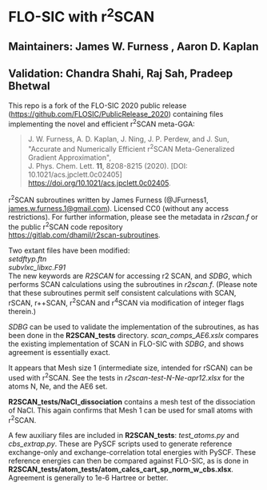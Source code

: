# FLO-SIC with r<sup>2</sup>SCAN

## Maintainers: James W. Furness , Aaron D. Kaplan
## Validation: Chandra Shahi, Raj Sah, Pradeep Bhetwal

This repo is a fork of the FLO-SIC 2020 public release (https://github.com/FLOSIC/PublicRelease_2020)
containing files implementing the novel and efficient r<sup>2</sup>SCAN meta-GGA:
>J. W. Furness, A. D. Kaplan, J. Ning, J. P. Perdew, and J. Sun,
> "Accurate and Numerically Efficient r<sup>2</sup>SCAN Meta-Generalized Gradient Approximation", \
>J. Phys. Chem. Lett. **11**, 8208-8215 (2020). [DOI: 10.1021/acs.jpclett.0c02405] \
>https://doi.org/10.1021/acs.jpclett.0c02405.

r<sup>2</sup>SCAN subroutines written by James Furness (@JFurness1, james.w.furness.1@gmail.com). Licensed CC0 (without any access restrictions).
For further information, please see the metadata in *r2scan.f* or the public r<sup>2</sup>SCAN code repository \
https://gitlab.com/dhamil/r2scan-subroutines.

Two extant files have been modified:\
*setdftyp.ftn* \
*subvlxc_libxc.F91* \
The new keywords are *R2SCAN* for accessing r2 SCAN, and *SDBG*, which performs SCAN calculations using the subroutines in *r2scan.f*.
(Please note that these subroutines permit self consistent calculations with SCAN, rSCAN, r++SCAN, r<sup>2</sup>SCAN and r<sup>4</sup>SCAN via modification of integer flags therein.)

*SDBG* can be used to validate the implementation of the subroutines, as has been done in the **R2SCAN_tests** directory.
*scan_comps_AE6.xslx* compares the existing implementation of SCAN in FLO-SIC with *SDBG*, and shows agreement is essentially exact.

It appears that Mesh size 1 (intermediate size, intended for rSCAN) can be used with r<sup>2</sup>SCAN.
See the tests in *r2scan-test-N-Ne-apr12.xlsx* for the atoms N, Ne, and the AE6 set.

**R2SCAN_tests/NaCl_dissociation** contains a mesh test of the dissociation of NaCl.
This again confirms that Mesh 1 can be used for small atoms with r<sup>2</sup>SCAN.

A few auxiliary files are included in **R2SCAN_tests**: *test_atoms.py* and *cbs_extrap.py*.
These are PySCF scripts used to generate reference exchange-only and exchange-correlation total energies with PySCF.
These reference energies can then be compared against FLO-SIC, as is done in \
**R2SCAN_tests/atom_tests/atom_calcs_cart_sp_norm_w_cbs.xlsx**.
Agreement is generally to 1e-6 Hartree or better.

